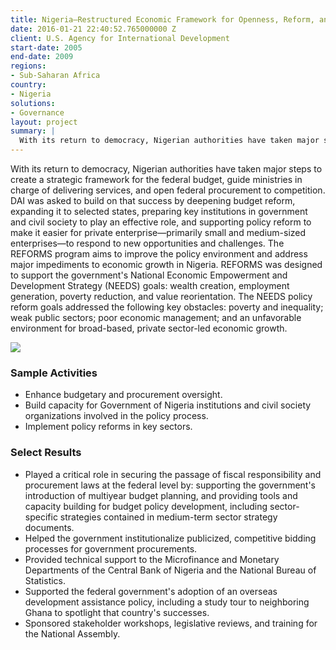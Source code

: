 ```yaml
---
title: Nigeria—Restructured Economic Framework for Openness, Reform, and Macroeconomic Stability (REFORMS)
date: 2016-01-21 22:40:52.765000000 Z
client: U.S. Agency for International Development
start-date: 2005
end-date: 2009
regions:
- Sub-Saharan Africa
country:
- Nigeria
solutions:
- Governance
layout: project
summary: |
  With its return to democracy, Nigerian authorities have taken major steps to create a strategic framework for the federal budget, guide ministries in charge of delivering services, and open federal procurement to competition.
---
```

With its return to democracy, Nigerian authorities have taken major steps to create a strategic framework for the federal budget, guide ministries in charge of delivering services, and open federal procurement to competition. DAI was asked to build on that success by deepening budget reform, expanding it to selected states, preparing key institutions in government and civil society to play an effective role, and supporting policy reform to make it easier for private enterprise—primarily small and medium-sized enterprises—to respond to new opportunities and challenges. The REFORMS program aims to improve the policy environment and address major impediments to economic growth in Nigeria. REFORMS was designed to support the government's National Economic Empowerment and Development Strategy (NEEDS) goals: wealth creation, employment generation, poverty reduction, and value reorientation. The NEEDS policy reform goals addressed the following key obstacles: poverty and inequality; weak public sectors; poor economic management; and an unfavorable environment for broad-based, private sector-led economic growth.

![][1]

###  Sample Activities

* Enhance budgetary and procurement oversight.
* Build capacity for Government of Nigeria institutions and civil society organizations involved in the policy process.
* Implement policy reforms in key sectors.

###  Select Results

* Played a critical role in securing the passage of fiscal responsibility and procurement laws at the federal level by: supporting the government's introduction of multiyear budget planning, and providing tools and capacity building for budget policy development, including sector-specific strategies contained in medium-term sector strategy documents.
* Helped the government institutionalize publicized, competitive bidding processes for government procurements.
* Provided technical support to the Microfinance and Monetary Departments of the Central Bank of Nigeria and the National Bureau of Statistics.
* Supported the federal government's adoption of an overseas development assistance policy, including a study tour to neighboring Ghana to spotlight that country's successes.
* Sponsored stakeholder workshops, legislative reviews, and training for the National Assembly.

[1]: /assets/images/projects/NigeriaREFORMS.jpg
